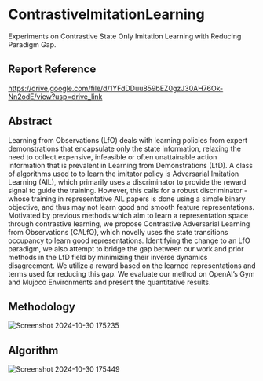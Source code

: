 # ContrastiveImitationLearning
Experiments on Contrastive State Only Imitation Learning with Reducing Paradigm Gap.

## Report Reference
https://drive.google.com/file/d/1YFdDDuu859bEZ0gzJ30AH76Ok-Nn2odE/view?usp=drive_link

## Abstract 

Learning from Observations (LfO) deals with learning policies from expert demonstrations that encapsulate only the state information, relaxing the need to collect 
expensive, infeasible or often unattainable action information that is prevalent in
Learning from Demonstrations (LfD). A class of algorithms used to to learn the
imitator policy is Adversarial Imitation Learning (AIL), which primarily uses a
discriminator to provide the reward signal to guide the training. However, this calls
for a robust discriminator - whose training in representative AIL papers is done
using a simple binary objective, and thus may not learn good and smooth feature
representations. Motivated by previous methods which aim to learn a representation
space through contrastive learning, we propose Contrastive Adversarial Learning
from Observations (CALfO), which novelly uses the state transitions occupancy
to learn good representations. Identifying the change to an LfO paradigm, we also
attempt to bridge the gap between our work and prior methods in the LfD field by
minimizing their inverse dynamics disagreement. We utilize a reward based on
the learned representations and terms used for reducing this gap. We evaluate our
method on OpenAI’s Gym and Mujoco Environments and present the quantitative
results.

## Methodology 

![Screenshot 2024-10-30 175235](https://github.com/user-attachments/assets/0968b007-ff75-4422-8dbc-49f8b4ff4eed)

## Algorithm 

![Screenshot 2024-10-30 175449](https://github.com/user-attachments/assets/952ec586-49cf-4483-a2c8-8640bf8add2e)



